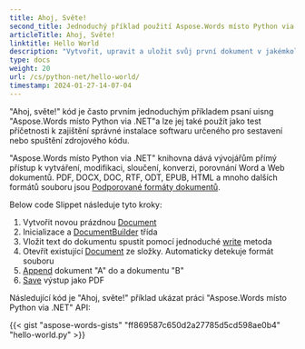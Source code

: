 ```yaml
---
title: Ahoj, Světe!
second_title: Jednoduchý příklad použití Aspose.Words místo Python via .NET
articleTitle: Ahoj, Světe!
linktitle: Hello World
description: "Vytvořit, upravit a uložit svůj první dokument v jakémkoli podporovaném formátu pomocí Aspose.Words místo Python via .NET zažít jeho jednoduchost a moc v Python."
type: docs
weight: 20
url: /cs/python-net/hello-world/
timestamp: 2024-01-27-14-07-04
---
```


"Ahoj, světe!" kód je často prvním jednoduchým příkladem psaní uisng "Aspose.Words místo Python via .NET"a lze jej také použít jako test příčetnosti k zajištění správné instalace softwaru určeného pro sestavení nebo spuštění zdrojového kódu.

"Aspose.Words místo Python via .NET" knihovna dává vývojářům přímý přístup k vytváření, modifikaci, sloučení, konverzi, porovnání Word a Web dokumentů. PDF, DOCX, DOC, RTF, ODT, EPUB, HTML a mnoho dalších formátů souboru jsou [Podporované formáty dokumentů](/words/cs/python-net/supported-document-formats/).

Below code Slippet následuje tyto kroky:

1. Vytvořit novou prázdnou [Document](https://reference.aspose.com/words/python-net/aspose.words/document/)
1. Inicializace a [DocumentBuilder](https://reference.aspose.com/words/python-net/aspose.words/documentbuilder/) třída
1. Vložit text do dokumentu spustit pomocí jednoduché [write](https://reference.aspose.com/words/python-net/aspose.words/documentbuilder/write/) metoda
1. Otevřít existující [Document](https://reference.aspose.com/words/python-net/aspose.words/document/) ze složky. Automaticky detekuje formát souboru
1. [Append](https://reference.aspose.com/words/python-net/aspose.words/document/append_document/) dokument "A" do a dokumentu "B"
1. [Save](https://reference.aspose.com/words/python-net/aspose.words/document/save/) výstup jako PDF

Následující kód je "Ahoj, světe!" příklad ukázat práci "Aspose.Words místo Python via .NET" API:

{{< gist "aspose-words-gists" "ff869587c650d2a27785d5cd598ae0b4" "hello-world.py" >}}
